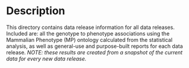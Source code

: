 # Description
This directory contains data release information for
all data releases. Included are: all the genotype to
phenotype associations using the Mammalian Phenotype
(MP) ontology calculated from the statistical analysis,
as well as general-use and purpose-built reports for
each data release.
 _NOTE: these results are created from a snapshot of the current
data for every new data release._
